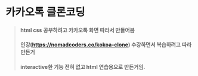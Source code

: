 # 카카오톡 클론코딩
> #### html css 공부하려고 카카오톡 화면 따라서 만들어봄
> #### 인강(https://nomadcoders.co/kokoa-clone) 수강하면서 복습하려고 따라 만든거
> #### interactive한 기능 전혀 없고 html 연습용으로 만든거임.
